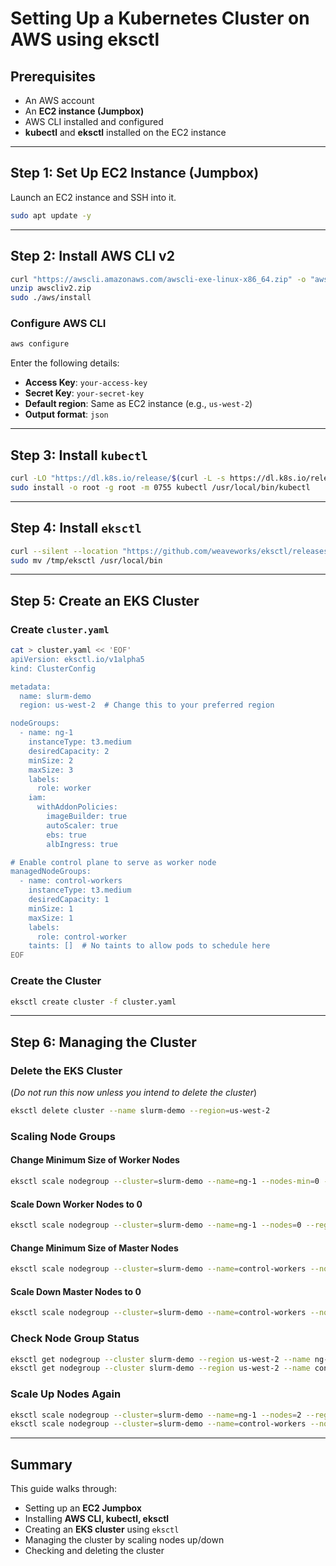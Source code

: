 # Setting Up a Kubernetes Cluster on AWS using eksctl

## Prerequisites
- An AWS account
- An **EC2 instance (Jumpbox)**
- AWS CLI installed and configured
- **kubectl** and **eksctl** installed on the EC2 instance

---

## Step 1: Set Up EC2 Instance (Jumpbox)
Launch an EC2 instance and SSH into it.

```sh
sudo apt update -y
```

---

## Step 2: Install AWS CLI v2
```sh
curl "https://awscli.amazonaws.com/awscli-exe-linux-x86_64.zip" -o "awscliv2.zip"
unzip awscliv2.zip
sudo ./aws/install
```

### Configure AWS CLI
```sh
aws configure
```
Enter the following details:
- **Access Key**: `your-access-key`
- **Secret Key**: `your-secret-key`
- **Default region**: Same as EC2 instance (e.g., `us-west-2`)
- **Output format**: `json`

---

## Step 3: Install `kubectl`
```sh
curl -LO "https://dl.k8s.io/release/$(curl -L -s https://dl.k8s.io/release/stable.txt)/bin/linux/amd64/kubectl"
sudo install -o root -g root -m 0755 kubectl /usr/local/bin/kubectl
```

---

## Step 4: Install `eksctl`
```sh
curl --silent --location "https://github.com/weaveworks/eksctl/releases/latest/download/eksctl_$(uname -s)_amd64.tar.gz" | tar xz -C /tmp
sudo mv /tmp/eksctl /usr/local/bin
```

---

## Step 5: Create an EKS Cluster

### Create `cluster.yaml`
```sh
cat > cluster.yaml << 'EOF'
apiVersion: eksctl.io/v1alpha5
kind: ClusterConfig

metadata:
  name: slurm-demo
  region: us-west-2  # Change this to your preferred region

nodeGroups:
  - name: ng-1
    instanceType: t3.medium
    desiredCapacity: 2
    minSize: 2
    maxSize: 3
    labels:
      role: worker
    iam:
      withAddonPolicies:
        imageBuilder: true
        autoScaler: true
        ebs: true
        albIngress: true

# Enable control plane to serve as worker node
managedNodeGroups:
  - name: control-workers
    instanceType: t3.medium
    desiredCapacity: 1
    minSize: 1
    maxSize: 1
    labels:
      role: control-worker
    taints: []  # No taints to allow pods to schedule here
EOF
```

### Create the Cluster
```sh
eksctl create cluster -f cluster.yaml
```

---

## Step 6: Managing the Cluster

### **Delete the EKS Cluster**
(*Do not run this now unless you intend to delete the cluster*)
```sh
eksctl delete cluster --name slurm-demo --region=us-west-2
```

### **Scaling Node Groups**

#### **Change Minimum Size of Worker Nodes**
```sh
eksctl scale nodegroup --cluster=slurm-demo --name=ng-1 --nodes-min=0 --nodes-max=3 --region=us-west-2
```

#### **Scale Down Worker Nodes to 0**
```sh
eksctl scale nodegroup --cluster=slurm-demo --name=ng-1 --nodes=0 --region=us-west-2
```

#### **Change Minimum Size of Master Nodes**
```sh
eksctl scale nodegroup --cluster=slurm-demo --name=control-workers --nodes-min=0 --nodes-max=1 --region=us-west-2
```

#### **Scale Down Master Nodes to 0**
```sh
eksctl scale nodegroup --cluster=slurm-demo --name=control-workers --nodes=0 --region=us-west-2
```

### **Check Node Group Status**
```sh
eksctl get nodegroup --cluster slurm-demo --region us-west-2 --name ng-1
eksctl get nodegroup --cluster slurm-demo --region us-west-2 --name control-workers
```

### **Scale Up Nodes Again**
```sh
eksctl scale nodegroup --cluster=slurm-demo --name=ng-1 --nodes=2 --region=us-west-2
eksctl scale nodegroup --cluster=slurm-demo --name=control-workers --nodes=1 --region=us-west-2
```

---

## **Summary**
This guide walks through:
- Setting up an **EC2 Jumpbox**
- Installing **AWS CLI, kubectl, eksctl**
- Creating an **EKS cluster** using `eksctl`
- Managing the cluster by scaling nodes up/down
- Checking and deleting the cluster

